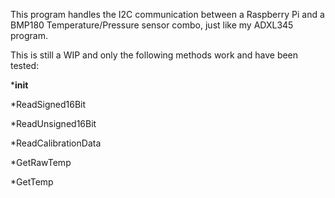 This program handles the I2C communication between a Raspberry Pi and a BMP180 Temperature/Pressure sensor
combo, just like my ADXL345 program.

This is still a WIP and only the following methods work and have been tested:

*__init__

*ReadSigned16Bit

*ReadUnsigned16Bit

*ReadCalibrationData

*GetRawTemp

*GetTemp